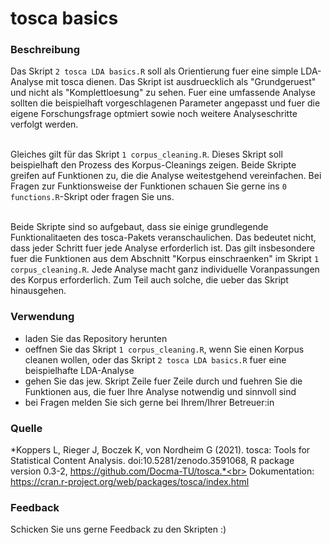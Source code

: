 # tosca basics

### Beschreibung
Das Skript `2 tosca LDA basics.R` soll als Orientierung fuer eine simple LDA-Analyse mit tosca dienen. Das Skript ist ausdruecklich als "Grundgeruest" und nicht als "Komplettloesung" zu sehen. Fuer eine umfassende Analyse sollten die beispielhaft vorgeschlagenen Parameter angepasst und fuer die eigene Forschungsfrage optmiert sowie noch weitere Analyseschritte verfolgt werden. <br><br>

Gleiches gilt für das Skript `1 corpus_cleaning.R`. Dieses Skript soll beispielhaft den Prozess des Korpus-Cleanings zeigen. Beide Skripte greifen auf Funktionen zu, die die Analyse weitestgehend vereinfachen. Bei Fragen zur Funktionsweise der Funktionen schauen Sie gerne ins `0 functions.R`-Skript oder fragen Sie uns. <br><br>

Beide Skripte sind so aufgebaut, dass sie einige grundlegende Funktionalitaeten des tosca-Pakets veranschaulichen. Das bedeutet nicht, dass jeder Schritt fuer jede Analyse erforderlich ist. Das gilt insbesondere fuer die Funktionen aus dem Abschnitt "Korpus einschraenken" im Skript `1 corpus_cleaning.R`. Jede Analyse macht ganz individuelle Voranpassungen des Korpus erforderlich. Zum Teil auch solche, die ueber das Skript hinausgehen.

### Verwendung
* laden Sie das Repository herunten
* oeffnen Sie das Skript `1 corpus_cleaning.R`, wenn Sie einen Korpus cleanen wollen, oder das Skript `2 tosca LDA basics.R` fuer eine beispielhafte LDA-Analyse
* gehen Sie das jew. Skript Zeile fuer Zeile durch und fuehren Sie die Funktionen aus, die fuer Ihre Analyse notwendig und sinnvoll sind
* bei Fragen melden Sie sich gerne bei Ihrem/Ihrer Betreuer:in

### Quelle
*Koppers L, Rieger J, Boczek K, von Nordheim G (2021). tosca: Tools for Statistical Content Analysis. doi:10.5281/zenodo.3591068, R package version 0.3-2, https://github.com/Docma-TU/tosca.*<br>
Dokumentation: https://cran.r-project.org/web/packages/tosca/index.html


### Feedback
Schicken Sie uns gerne Feedback zu den Skripten :)
